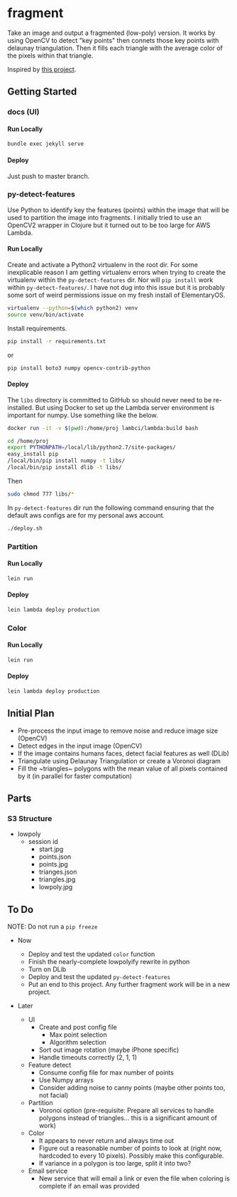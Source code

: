 # fragment

Take an image and output a fragmented (low-poly) version. It works by using OpenCV to detect "key points" then connets those key points with delaunay triangulation. Then it fills each triangle with the average color of the pixels within that triangle.

Inspired by [this project](https://github.com/ghostwriternr/lowpolify/blob/master/scripts/lowpolify.py).

## Getting Started

### docs (UI)

#### Run Locally

```bash
bundle exec jekyll serve
```

#### Deploy

Just push to master branch.

### py-detect-features

Use Python to identify key the features (points) within the image that will be used to partition the image into fragments. I initially tried to use an OpenCV2 wrapper in Clojure but it turned out to be too large for AWS Lambda.

#### Run Locally

Create and activate a Python2 virtualenv in the root dir. For some inexplicable reason I am getting virtualenv errors when trying to create the virtualenv within the `py-detect-features` dir. Nor will `pip install` work within `py-detect-features/`. I have not dug into this issue but it is probably some sort of weird permissions issue on my fresh install of ElementaryOS.

```bash
virtualenv --python=$(which python2) venv
source venv/bin/activate
```

Install requirements.

```bash
pip install -r requirements.txt
```

or

```bash
pip install boto3 numpy opencv-contrib-python
```

#### Deploy

The `libs` directory is committed to GitHub so should never need to be re-installed. But using Docker to set up the Lambda server environment is important for numpy. Use something like the below.

```bash
docker run -it -v $(pwd):/home/proj lambci/lambda:build bash

cd /home/proj
export PYTHONPATH=/local/lib/python2.7/site-packages/
easy_install pip
/local/bin/pip install numpy -t libs/
/local/bin/pip install dlib -t libs/
```

Then

```bash
sudo chmod 777 libs/*
```

In `py-detect-features` dir run the following command ensuring that the default aws configs are for my personal aws account.

```bash
./deploy.sh
```

### Partition

#### Run Locally

```bash
lein run
```

#### Deploy

```bash
lein lambda deploy production
```

### Color

#### Run Locally

```bash
lein run
```

#### Deploy

```bash
lein lambda deploy production
```

## Initial Plan

- Pre-process the input image to remove noise and reduce image size (OpenCV)
- Detect edges in the input image (OpenCV)
- If the image contains humans faces, detect facial features as well (DLib)
- Triangulate using Delaunay Triangulation or create a Voronoi diagram
- Fill the ~triangles~ polygons with the mean value of all pixels contained by it (in parallel for faster computation)

## Parts

### S3 Structure

- lowpoly
  - session id
    - start.jpg
    - points.json
    - points.jpg
    - trianges.json
    - triangles.jpg
    - lowpoly.jpg

## To Do

NOTE: Do not run a `pip freeze`

- Now
  - Deploy and test the updated `color` function
  - Finish the nearly-complete lowpolyify rewrite in python
  - Turn on DLib
  - Deploy and test the updated `py-detect-features`
  - Put an end to this project. Any further fragment work will be in a new project.

- Later
  - UI
    - Create and post config file
      - Max point selection
      - Algorithm selection
    - Sort out image rotation (maybe iPhone specific)
    - Handle timeouts correctly (2, 1, 1)
  - Feature detect
    - Consume config file for max number of points
    - Use Numpy arrays
    - Consider adding noise to canny points (maybe other points too, not facial)
  - Partition
    - Voronoi option (pre-requisite: Prepare all services to handle polygons instead of triangles... this is a significant amount of work)
  - Color
    - It appears to never return and always time out
    - Figure out a reasonable number of points to look at (right now, hardcoded to every 10 pixels). Possibly make this configurable.
    - If variance in a polygon is too large, split it into two?
  - Email service
    - New service that will email a link or even the file when coloring is complete if an email was provided
